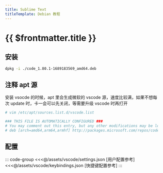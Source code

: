 ```yaml
---
title: Sublime Text
titleTemplate: Debian 教程
---
```


# {{ $frontmatter.title }}

## 安装

```bash
dpkg -i ./code_1.80.1-1689183569_amd64.deb
```

## 注释 apt 源

安装 vsocde 的时候，apt 里会生成微软的 vscode 源，速度比较满，如果不想每次 update 时，卡一会可以先关闭，等需要升级 vscode 时再打开

```bash
# vim /etc/apt/sources.list.d/vscode.list

### THIS FILE IS AUTOMATICALLY CONFIGURED ###
# You may comment out this entry, but any other modifications may be lost.
# deb [arch=amd64,arm64,armhf] http://packages.microsoft.com/repos/code stable main
```

## 配置

::: code-group
<<<@/assets/vscode/settings.json [用户配置参考]
<<<@/assets/vscode/keybindings.json [快捷键配置参考]
:::
